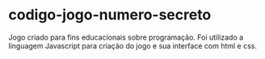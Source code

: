 # codigo-jogo-numero-secreto

Jogo criado para fins educacionais sobre programação.
Foi utilizado a linguagem Javascript para criação do jogo e sua interface com html e css.
